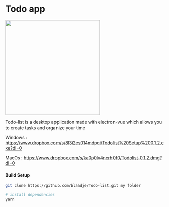 # Todo app

<img src="https://github.com/blaadje/Todo-list/raw/master/presentation.jpg " width="300" />

Todo-list is a desktop application made with electron-vue which allows you to create tasks and organize your time

Windows : https://www.dropbox.com/s/8l3i2es014mdpqi/Todolist%20Setup%200.1.2.exe?dl=0

MacOs : https://www.dropbox.com/s/ka0p0lv4ncrh0f0/Todolist-0.1.2.dmg?dl=0

#### Build Setup

``` bash
git clone https://github.com/blaadje/Todo-list.git my folder

# install dependencies
yarn

```

